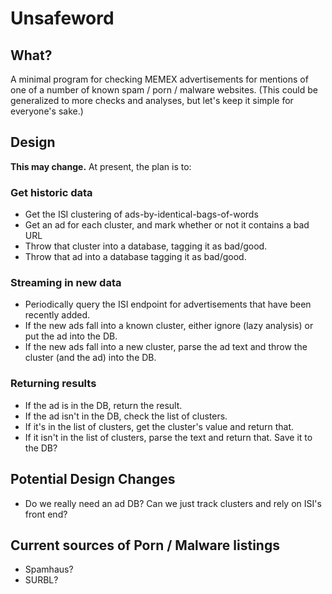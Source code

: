 # Unsafeword
## What?
A minimal program for checking MEMEX advertisements for mentions of one of a number of known spam / porn / malware 
websites. (This could be generalized to more checks and analyses, but let's keep it simple for everyone's sake.)
 
## Design
**This may change.** At present, the plan is to:

### Get historic data
* Get the ISI clustering of ads-by-identical-bags-of-words
* Get an ad for each cluster, and mark whether or not it contains a bad URL
* Throw that cluster into a database, tagging it as bad/good.
* Throw that ad into a database tagging it as bad/good.

### Streaming in new data
* Periodically query the ISI endpoint for advertisements that have been recently added.
* If the new ads fall into a known cluster, either ignore (lazy analysis) or put the ad into the DB.
* If the new ads fall into a new cluster, parse the ad text and throw the cluster (and the ad) into the DB.

### Returning results
* If the ad is in the DB, return the result.
* If the ad isn't in the DB, check the list of clusters.
 * If it's in the list of clusters, get the cluster's value and return that.
 * If it isn't in the list of clusters, parse the text and return that. Save it to the DB?
 
## Potential Design Changes
* Do we really need an ad DB? Can we just track clusters and rely on ISI's front end?


## Current sources of Porn / Malware listings
* Spamhaus?
* SURBL?